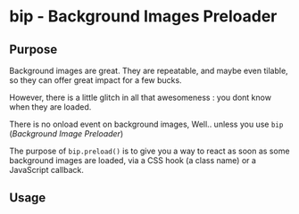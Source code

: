 bip - Background Images Preloader
=================================

Purpose
-------
Background images are great. They are repeatable, and maybe even tilable, so they can offer great impact for a few bucks.

However, there is a little glitch in all that awesomeness : you dont know when they are loaded.

There is no onload event on background images,
Well.. unless you use `bip` (_Background Image Preloader_)

The purpose of `bip.preload()` is to give you a way to react as soon as some background images are loaded, via a CSS hook (a class name) or a JavaScript callback.

Usage
-----

